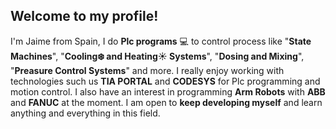## Welcome to my profile!

I'm Jaime from Spain, I do **Plc programs** 💻 to control process like "**State Machines**", "**Cooling❄️ and Heating☀️ Systems**", "**Dosing and Mixing**", "**Preasure Control Systems**" and more. I really enjoy working with technologies such us **TIA PORTAL** and **CODESYS** for Plc programming and motion control. I also have an interest in programming **Arm Robots** with **ABB** and **FANUC** at the moment. I am open to **keep developing myself** and learn anything and everything in this field.
